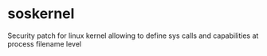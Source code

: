# soskernel
Security patch for linux kernel allowing to define sys calls and capabilities at process filename level
